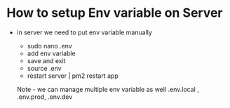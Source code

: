 # How to setup Env variable on Server
- in server we need to put env variable manually
  - sudo nano .env 
  - add env variable
  - save and exit
  - source .env
  - restart server | pm2 restart app

  Note - we can manage multiple env variable as well
   .env.local , .env.prod, .env.dev
